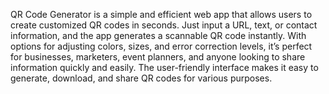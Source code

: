 QR Code Generator is a simple and efficient web app that allows users to create customized QR codes in seconds. Just input a URL, text, or contact information, and the app generates a scannable QR code instantly. With options for adjusting colors, sizes, and error correction levels, it’s perfect for businesses, marketers, event planners, and anyone looking to share information quickly and easily. The user-friendly interface makes it easy to generate, download, and share QR codes for various purposes.
